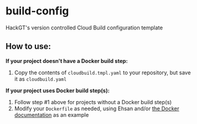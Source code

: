 # build-config
HackGT's version controlled Cloud Build configuration template

## How to use:

**If your project doesn't have a Docker build step:**

1. Copy the contents of `cloudbuild.tmpl.yaml` to your repository, but save it as `cloudbuild.yaml`

**If your project uses Docker build step(s):**

1. Follow step #1 above for projects without a Docker build step(s)
2. Modify your `Dockerfile` as needed, using Ehsan and/or [the Docker documentation](https://docs.docker.com/develop/develop-images/multistage-build/#use-multi-stage-builds) as an example
